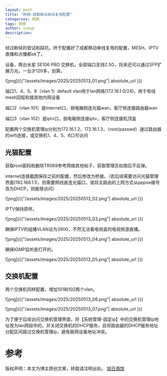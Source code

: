 ```yaml
---
layout: post
title: "网络-成都移动单线复用配置"
categories: 网络
tags: 网络
author: xueyp
description:
---
```


经过断续的尝试和踩坑，终于配置好了成都移动单线复用的配置，MESH、IPTV直播和点播都ok了。

设备，两台水星 SE106 PRO 交换机，全部端口支持2.5G，将来还可以通过SFP扩展万兆，一台才120多，划算。

![png]({{"/assets/images/2025/20250513_01.png"| absolute_url }})

端口1、4、5、6（vlan  1）default vlan用于lan网络(172.16.1.0/24)，用于有线mesh回程和接其他内网设备

端口2（vlan  101）是internet口，弱电箱侧连光猫wan，客厅侧连接路由器wan

端口3（vlan  102）是iptv口，弱电箱侧连接iptv，客厅侧连接机顶盒

配置两个交换机管理ip分别为172.16.1.2，172.16.1.3，（root/passwd）通过路由器的wifi连接，或交换机1、4、5、6口可访问

## 光猫配置

获取root密码和删除TR069参考网络其他帖子，获取管理员权限后不反弹。

internet连接截图保存之前的配置，然后修改为桥接。（若后续需要访问光猫管理界面(192.168.1.1)，则需要网线直连光猫口，或将主路由的上网方式从pppoe拨号改为DHCP，则能够访问）

![png]({{"/assets/images/2025/20250513_02.png"| absolute_url }})

IPTV保持原样。

![png]({{"/assets/images/2025/20250513_03.png"| absolute_url }})

确保IPTV的组播VLAN设为3900，不然无法看电视盒的电视频道直播。

![png]({{"/assets/images/2025/20250513_04.png"| absolute_url }})

确保IGMP监听是打开的。

![png]({{"/assets/images/2025/20250513_05.png"| absolute_url }})

## 交换机配置

两个交换机同样配置，增加101和102两个vlan。

![png]({{"/assets/images/2025/20250513_06.png"| absolute_url }})

![png]({{"/assets/images/2025/20250513_07.png"| absolute_url }})

为了便于后续访问交换机管理界面，将【系统管理-固定ip】中的交换机管理ip地址改为lan网段中的，并关闭交换机的DHCP服务，且将路由器的DHCP服务地址分配区间跳过交换机管理ip，避免联网设备地址冲突。



参考
============

版权声明：本文为博主原创文章，转载请注明出处。 [旭日酒馆](https：//xueyp.github.io/)
